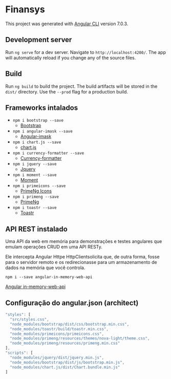 # Finansys

This project was generated with [Angular CLI](https://github.com/angular/angular-cli) version 7.0.3.

## Development server

Run `ng serve` for a dev server. Navigate to `http://localhost:4200/`. The app will automatically reload if you change any of the source files.

## Build

Run `ng build` to build the project. The build artifacts will be stored in the `dist/` directory. Use the `--prod` flag for a production build.

## Frameworks intalados

- `npm i bootstrap --save`
  - [Bootstrap](https://www.npmjs.com/package/bootstrap)
- `npm i angular-imask --save`
  - [Angular-imask](https://www.npmjs.com/package/angular-imask)
- `npm i chart.js --save`
  - [chart.js](https://www.npmjs.com/package/chart.js)
- `npm i currency-formatter --save`
  - [Currency-formatter](https://www.npmjs.com/package/currency-formatter)
- `npm i jquery --save`
  - [Jquery](https://www.npmjs.com/package/jquery)
- `npm i moment --save`
  - [Moment](https://www.npmjs.com/package/moment)
- `npm i primeicons --save`
  - [PrimeNg Icons](https://www.npmjs.com/package/primeicons)
- `npm i primeng --save`
  - [PrimeNg](https://www.npmjs.com/package/primeng)
- `npm i toastr --save`
  - [Toastr](https://www.npmjs.com/package/toastr)

## API REST instalado

Uma API da web em memória para demonstrações e testes angulares que emulam operações CRUD em uma API RESTy.

Ele intercepta Angular Httpe HttpClientsolicita que, de outra forma, fosse para o servidor remoto e os redirecionasse para um armazenamento de dados na memória que você controla.

`npm i --save angular-in-memory-web-api`

[Angular in-memory-web-api](https://github.com/angular/in-memory-web-api)

## Configuração do angular.json (architect)

```javascript
"styles": [
  "src/styles.css",
  "node_modules/bootstrap/dist/css/bootstrap.min.css",
  "node_modules/toastr/build/toastr.min.css",
  "node_modules/primeicons/primeicons.css",
  "node_modules/primeng/resources/themes/nova-light/theme.css",
  "node_modules/primeng/resources/primeng.min.css"
],
"scripts": [
  "node_modules/jquery/dist/jquery.min.js",
  "node_modules/bootstrap/dist/js/bootstrap.min.js",
  "node_modules/chart.js/dist/Chart.bundle.min.js"
]
```
